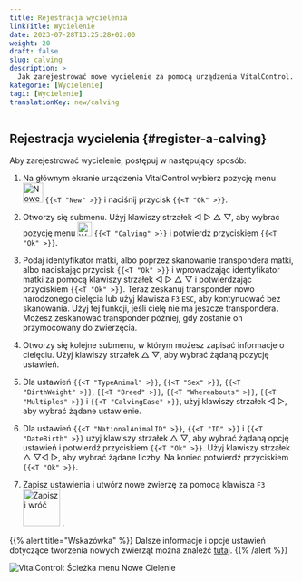 ```yaml
---
title: Rejestracja wycielenia
linkTitle: Wycielenie
date: 2023-07-28T13:25:28+02:00
weight: 20
draft: false
slug: calving
description: >
  Jak zarejestrować nowe wycielenie za pomocą urządzenia VitalControl.
kategorie: [Wycielenie]
tagi: [Wycielenie]
translationKey: new/calving
---
```

## Rejestracja wycielenia {#register-a-calving}

Aby zarejestrować wycielenie, postępuj w następujący sposób:

1. Na głównym ekranie urządzenia VitalControl wybierz pozycję menu <img src="/icons/main/new-animal.svg" width="35" align="bottom" alt="Nowe zwierzę" /> `{{<T "New" >}}` i naciśnij przycisk `{{<T "Ok" >}}`.

2. Otworzy się submenu. Użyj klawiszy strzałek ◁ ▷ △ ▽, aby wybrać pozycję menu <img src="/icons/actions/calving.svg" width="25" align="bottom" alt="Wycielenie" /> `{{<T "Calving" >}}` i potwierdź przyciskiem `{{<T "Ok" >}}`.

3. Podaj identyfikator matki, albo poprzez skanowanie transpondera matki, albo naciskając przycisk `{{<T "Ok" >}}` i wprowadzając identyfikator matki za pomocą klawiszy strzałek ◁ ▷ △ ▽ i potwierdzając przyciskiem `{{<T "Ok" >}}`. Teraz zeskanuj transponder nowo narodzonego cielęcia lub użyj klawisza `F3` `ESC`, aby kontynuować bez skanowania. Użyj tej funkcji, jeśli cielę nie ma jeszcze transpondera. Możesz zeskanować transponder później, gdy zostanie on przymocowany do zwierzęcia.

4. Otworzy się kolejne submenu, w którym możesz zapisać informacje o cielęciu. Użyj klawiszy strzałek △ ▽, aby wybrać żądaną pozycję ustawień.

5. Dla ustawień `{{<T "TypeAnimal" >}}`, `{{<T "Sex" >}}`, `{{<T "BirthWeight" >}}`, `{{<T "Breed" >}}`, `{{<T "Whereabouts" >}}`, `{{<T "Multiples" >}}` i `{{<T "CalvingEase" >}}`, użyj klawiszy strzałek ◁ ▷, aby wybrać żądane ustawienie.

6. Dla ustawień `{{<T "NationalAnimalID" >}}`, `{{<T "ID" >}}` i `{{<T "DateBirth" >}}` użyj klawiszy strzałek △ ▽, aby wybrać żądaną opcję ustawień i potwierdź przyciskiem `{{<T "Ok" >}}`. Użyj klawiszy strzałek △ ▽◁ ▷, aby wybrać żądane liczby. Na koniec potwierdź przyciskiem `{{<T "Ok" >}}`.

7. Zapisz ustawienia i utwórz nowe zwierzę za pomocą klawisza `F3` &nbsp;<img src="/icons/footer/save_exit.svg" width="65" align="bottom" alt="Zapisz i wróć" />&nbsp;.


{{% alert title="Wskazówka" %}}
Dalsze informacje i opcje ustawień dotyczące tworzenia nowych zwierząt można znaleźć [tutaj](../../settings/animal-registration/).
{{% /alert %}}

   ![VitalControl: Ścieżka menu Nowe Cielenie](../images/calving.png "Zarejestruj cielenie")

